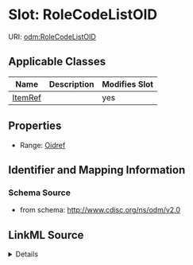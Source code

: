 # Slot: RoleCodeListOID

URI: [odm:RoleCodeListOID](http://www.cdisc.org/ns/odm/v2.0/RoleCodeListOID)



<!-- no inheritance hierarchy -->




## Applicable Classes

| Name | Description | Modifies Slot |
| --- | --- | --- |
[ItemRef](ItemRef.md) |  |  yes  |







## Properties

* Range: [Oidref](Oidref.md)





## Identifier and Mapping Information







### Schema Source


* from schema: http://www.cdisc.org/ns/odm/v2.0




## LinkML Source

<details>
```yaml
name: RoleCodeListOID
from_schema: http://www.cdisc.org/ns/odm/v2.0
rank: 1000
alias: RoleCodeListOID
domain_of:
- ItemRef
range: oidref

```
</details>